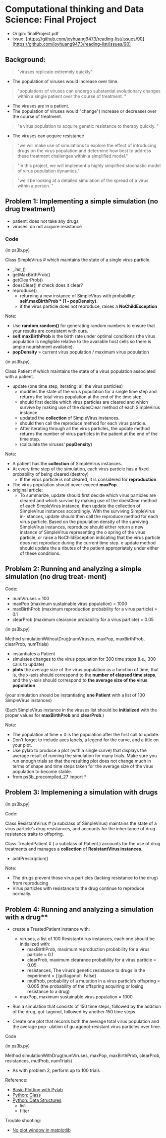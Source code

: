 # Computational thinking and Data Science: Final Project #

- Origin: finalProject.pdf
- Issue: [https://github.com/joyhuang9473/reading-list/issues/90](https://github.com/joyhuang9473/reading-list/issues/90)

## Background: ##

> "viruses replicate extremely quickly"

- The population of viruses would increase over time.

> "populations of viruses can undergo substantial evolutionary changes within a single patient over the course of treatment. "

- The viruses are in a patient.
- The population of viruses would "change"( increase or decrease) over the course of treatment.

> "a virus population to acquire genetic resistance to therapy quickly. "

- The viruses can acquire resistance

> "we will make use of simulations to explore the effect of introducing drugs on the virus population and determine how best to address these treatment challenges within a simplified model."

> "In this project, we will implement a highly simplified stochastic model of virus population dynamics."

> "we’ll be looking at a detailed simulation of the spread of a virus within a person. "

## Problem 1: Implementing a simple simulation (no drug treatment) ## 

- patient: does not take any drugs
- viruses: do not acquire resistance

### Code ###

(in ps3b.py)

Class SimpleVirus  # which maintains the state of a single virus particle. 

- \__init__()
- getMaxBirthProb()
- getClearProb()
- doesClear() # check does it clear?
- reproduce()
  - returning a new instance of SimpleVirus with probability: **self.maxBirthProb * (1 - popDensity)**.
  - if the virus particle does not reproduce, raises a **NoChildException**

Note:

- Use **random.random()** for generating random numbers to ensure that your results are consistent with ours.
- **self.maxBirthProb** is the birth rate under optimal conditions (the virus population is negligible relative to the available host cells so there is ample nourishment available).
- **popDensity** = current virus population / maximum virus population

(in ps3b.py)

Class Patient # which maintains the state of a virus population associated with a patient.

- update (one time step, iterating: all the virus particles)
  - modifies the state of the virus population for a single time step and returns the total virus population at the end of the time step.
  - should  first decide which virus particles are cleared and which survive by making use of the doesClear method of each SimpleVirus instance
  - updated  the **collection** of SimpleVirus instances.
  - should then call the reproduce method for each virus particle.
  - After iterating through all the virus particles, the update method returns the number of virus particles in the patient at the end of the time step.
  - (calculate the viruses' **popDensity**)

Note:

- A patient has the **collection** of SimpleVirus instances.
- At every time step of the simulation, each virus particle has a  fixed probability of being cleared (destroy)
  - If the virus particle is not cleared, it is considered for **reproduction**.
- The virus population should never exceed **maxPop**.
- original article:
  - To summarize, update should  first decide which virus particles are cleared and which survive by making use of the doesClear method of each SimpleVirus instance, then update the collection of SimpleVirus instances accordingly. With the surviving SimpleVirus in- stances, update should then call the reproduce method for each virus particle. Based on the population density of the surviving SimpleVirus instances, reproduce should either return a new instance of SimpleVirus representing the o spring of the virus particle, or raise a NoChildException indicating that the virus particle does not reproduce during the current time step.  e update method should update the a ributes of the patient appropriately under either of these conditions.


## Problem 2: Running and analyzing a simple simulation (no drug treat- ment) ##

Code:

- numViruses = 100
- maxPop (maximum sustainable virus population) = 1000
- maxBirthProb (maximum reproduction probability for a virus particle) = 0.1
- clearProb (maximum clearance probability for a virus particle) = 0.05


(in ps3b.py)

Method simulationWithoutDrug(numViruses, maxPop, maxBirthProb, clearProb, numTrials)

- instantiates a Patient
- simulates changes to the virus population for 300 time steps (i.e., 300 calls to update)
- **plots** the average size of the virus population as a function of time; that is, the x-axis should correspond to the **number of elapsed time steps**, and the y-axis should correspond to **the average size of the virus population**


(your simulation should be instantiating **one Patient** with a list of 100 SimpleVirus instances)

(Each SimpleVirus instance in the viruses list should be **initialized** with the proper values for **maxBirthProb** and **clearProb**.)

Note:

- The population at time = 0 is the population after the first call to update.
- Don’t forget to include axes labels, a legend for the curve, and a title on your plot.
- Use pylab to produce a plot (with a single curve) that displays the average result of running the simulation for many trials. Make sure you run enough trials so that the resulting plot does not change much in terms of shape and time steps taken for the average size of the virus population to become stable.
- from ps3b_precompiled_27 import *


## Problem 3: Implemening a simulation with drugs ##

(in ps3b.py)

Code:

Class ResistantVirus # (a subclass of SimpleVirus) maintains the state of a virus particle’s drug resistances, and accounts for the inheritance of drug resistance traits to offspring.


Class TreatedPatient # ( a subclass of Patient.) accounts for the use of drug treatments and manages a **collection** of **ResistantVirus instances**.

- addPrescription()

Note:

- The drugs prevent those virus particles (lacking resistance to the drug) from reproducing
- Virus particles with resistance to the drug continue to reproduce normally.

## Problem 4: Running and analyzing a simulation with a drug**

- create a TreatedPatient instance with:
  - viruses, a list of 100 ResistantVirus instances, each one should be initialized with:
    - maxBirthProb, maximum reproduction probability for a virus particle = 0.1
    - clearProb, maximum clearance probability for a virus particle = 0.05
    - resistances, The virus’s genetic resistance to drugs in the experiment = {’guttagonol’: False}
    - mutProb, probability of a mutation in a virus particle’s offspring = 0.005 (the probability of the offspring acquiring or losing resistance to a drug)
  - maxPop, maximum sustainable virus population = 1000

- Run a simulation that consists of 150 time steps, followed by the addition of the drug, gut-tagonol, followed by another 150 time steps
- Create one plot that records both the average total virus population and the average pop- ulation of gu agonol-resistant virus particles over time.

Code

(in ps3b.py)

Method simulationWithDrug(numViruses, maxPop, maxBirthProb, clearProb, resistances, mutProb, numTrials)

- As with problem 2, perform up to 100 trials

Reference:

- [Basic Plotting with Pylab](http://jakevdp.github.io/mpl_tutorial/tutorial_pages/tut1.html) 
- [Python: Class](https://docs.python.org/2/tutorial/classes.html#classes)
- [Python: Data Structures](https://docs.python.org/2/tutorial/datastructures.html)
  - list
  - filter

Trouble shooting:

- [No plot window in matplotlib](http://stackoverflow.com/questions/2130913/no-plot-window-in-matplotlib)
